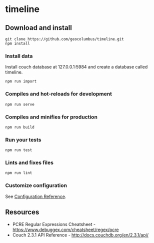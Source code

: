 # timeline

## Download and install

```
git clone https://github.com/geocolumbus/timeline.git
npm install
```

### Install data

Install couch database at 127.0.0.1:5984 and create a database called timeline.

```
npm run import
```

### Compiles and hot-reloads for development
```
npm run serve
```

### Compiles and minifies for production
```
npm run build
```

### Run your tests
```
npm run test
```

### Lints and fixes files
```
npm run lint
```

### Customize configuration
See [Configuration Reference](https://cli.vuejs.org/config/).

## Resources

* PCRE Regular Expressions Cheatsheet - https://www.debuggex.com/cheatsheet/regex/pcre
* Couch 2.3.1 API Reference - http://docs.couchdb.org/en/2.3.1/api/
